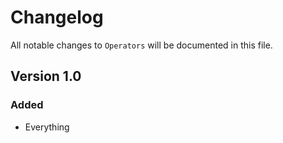 # Changelog

All notable changes to `Operators` will be documented in this file.

## Version 1.0

### Added
- Everything
